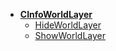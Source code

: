 * [**CInfoWorldLayer**](/)
	* [HideWorldLayer](CInfoWorldLayer/HideWorldLayer)
	* [ShowWorldLayer](CInfoWorldLayer/ShowWorldLayer)
